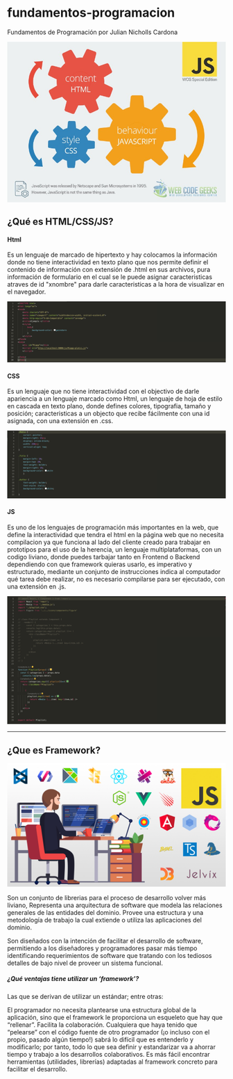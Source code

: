 # fundamentos-programacion
Fundamentos de Programación por Julian Nicholls Cardona

![html-css-js](img/Html-css-jss.jpg)

## ¿Qué es HTML/CSS/JS?

#### Html

Es un lenguaje de marcado de hipertexto y hay colocamos la información donde no tiene interactividad en texto plano que nos permite definir el contenido de información con extensión de .html en sus archivos, pura información de formulario en el cual se le puede asignar caracteristicas atraves de id "xnombre" para darle caracteristicas a la hora de visualizar en el navegador.

![Ejhtml](img/Ejemplohtml.png)


#### CSS

Es un lenguaje que no tiene interactividad con el objectivo de darle apariencia a un lenguaje marcado como Html, un lenguaje de hoja de estilo en cascada en texto plano, donde defines colores, tipografia, tamaño y posición; caracteristicas a un objecto que recibe fácilmente con una id asignada, con una  extensión en .css.

![Ejcss](img/Ejemplocss.png)


#### JS

Es uno de los lenguajes de programación más importantes en la web, que define la interactividad que tendra el html en la página web que no necesita compilacion ya que funciona al lado del cliente creado para trabajar en prototipos para el uso
de la herencia, un lenguaje multiplataformas, con un codigo liviano, donde puedes tarbajar tanto en Frontend o Backend dependiendo con que framework quieras usarlo, es imperativo y estructurado, mediante un conjunto de instrucciones indica al computador qué tarea debe realizar, no es necesario compilarse para ser ejecutado, con una  extensión en .js.

![Ejjs](img/Ejemplojs.png)




------------------------------------------------------------------------------------------------------------------------------


## ¿Que es  Framework?

![ExampleFrames](img/frameworks.jpg)

Son un conjunto de librerias para  el proceso de desarrollo volver más liviano, Representa una arquitectura de software que modela las relaciones generales de las entidades del dominio. Provee una estructura y una metodología de trabajo la cual extiende o utiliza las aplicaciones del dominio.


Son diseñados con la intención de facilitar el desarrollo de software, permitiendo a los diseñadores y programadores pasar más tiempo identificando requerimientos de software que tratando con los tediosos detalles de bajo nivel de proveer un sistema funcional. 


##### ¿Qué ventajas tiene utilizar un ‘framework’?

Las que se derivan de utilizar un estándar; entre otras:

El programador no necesita plantearse una estructura global de la aplicación, sino que el framework le proporciona un esqueleto que hay que “rellenar”.
Facilita la colaboración. Cualquiera que haya tenido que “pelearse” con el código fuente de otro programador (¡o incluso con el propio, pasado algún tiempo!) sabrá lo difícil que es entenderlo y modificarlo; por tanto, todo lo que sea definir y estandarizar va a ahorrar tiempo y trabajo a los desarrollos colaborativos.
Es más fácil encontrar herramientas (utilidades, librerías) adaptadas al framework concreto para facilitar el desarrollo.

